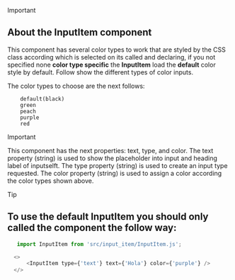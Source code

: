 
> [!IMPORTANT]
> ## About the InputItem component
>
>This component has several color types to work that are styled by the CSS class according
which is selected on its called and declaring, if you not specified none **color type specific** 
the **InputItem** load the **default** color style by default. Follow show the different types of color inputs.

The color types to choose are the next follows:
```
    default(black)
    green
    peach
    purple
    red
```

> [!IMPORTANT] 
> This component has the next properties: text, type, and color.
> The text property (string) is used to show the placeholder into input and heading label of inputselft.
> The type property (string) is used to create an input type requested.
> The color property (string) is used to assign a color according the color types shown above. 

> [!TIP]
> ## To use the default InputItem you should only called the component the follow way:
>
> ```javascript
>    import InputItem from 'src/input_item/InputItem.js';
>
>   <>
>       <InputItem type={'text'} text={'Hola'} color={'purple'} />
>   </>
>
> ```


